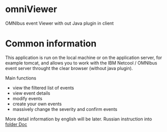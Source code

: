 # omniViewer
OMNIbus event Viewer with out Java plugin in client

# Common information

This application is run on the local machine or on the application server,
for example tomcat, and allows you to work with the IBM Netcool / OMNIbus
event server throught the clear browser (without java plugin).

Main functions

- view the filtered list of events
- view event details
- modify events
- create your own events
- massively change the severity and confirm events

More detail information by english will be later.
Russian instruction into [folder Doc](omniViewerCommon/Doc/README.md)
